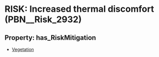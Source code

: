 # RISK: __Increased thermal discomfort__ (PBN__Risk_2932)

## Property: has_RiskMitigation

* [Vegetation](PBN__Mitigation_1113)

